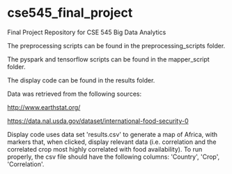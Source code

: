 # cse545_final_project
Final Project Repository for CSE 545 Big Data Analytics

The preprocessing scripts can be found in the preprocessing_scripts folder.

The pyspark and tensorflow scripts can be found in the mapper_script folder.

The display code can be found in the results folder.

Data was retrieved from the following sources:

http://www.earthstat.org/

https://data.nal.usda.gov/dataset/international-food-security-0

Display code uses data set 'results.csv' to generate a map of Africa, with markers that, when clicked, display relevant data (i.e. correlation and the correlated crop most highly correlated with food availability). To run properly, the csv file should have the following columns: 'Country', 'Crop', 'Correlation'.
